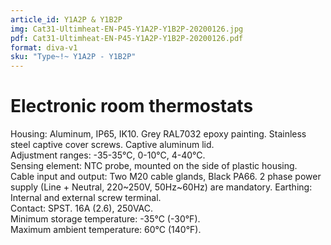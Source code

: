 ```yaml
---
article_id: Y1A2P & Y1B2P
img: Cat31-Ultimheat-EN-P45-Y1A2P-Y1B2P-20200126.jpg
pdf: Cat31-Ultimheat-EN-P45-Y1A2P-Y1B2P-20200126.pdf
format: diva-v1
sku: "Type~!~ Y1A2P - Y1B2P"
---
```


# Electronic room thermostats

Housing: Aluminum, IP65, IK10. Grey RAL7032 epoxy painting. Stainless 
steel captive cover screws. Captive aluminum lid.  
Adjustment ranges: -35-35°C, 0-10°C, 4-40°C.  
Sensing element: NTC probe, mounted on the side of plastic housing.  
Cable input and output: Two M20 cable glands, Black PA66. 2 phase power 
supply (Line + Neutral, 220~250V, 50Hz~60Hz) are mandatory.
Earthing: Internal and external screw terminal.  
Contact: SPST. 16A (2.6), 250VAC.   
Minimum storage temperature: -35°C (-30°F).  
Maximum ambient temperature: 60°C (140°F).  

